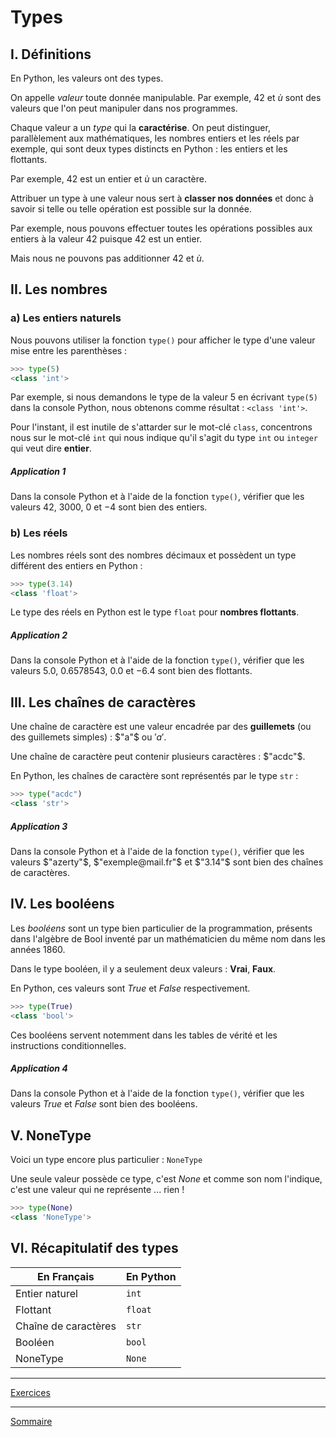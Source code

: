 # Types

## I. Définitions

En Python, les valeurs ont des types. 

On appelle *valeur* toute donnée manipulable. Par exemple, $`42`$ et $`ù`$ sont des valeurs que l'on peut manipuler dans nos programmes.

Chaque valeur a un *type* qui la **caractérise**. On peut distinguer, parallèlement aux mathématiques, les nombres entiers et les réels par exemple, qui sont deux types distincts en Python : les entiers et les flottants.

Par exemple, $`42`$ est un entier et $`ù`$ un caractère.

Attribuer un type à une valeur nous sert à **classer nos données** et donc à savoir si telle ou telle opération est possible sur la donnée.

Par exemple, nous pouvons effectuer toutes les opérations possibles aux entiers à la valeur $`42`$ puisque $`42`$ est un entier.

Mais nous ne pouvons pas additionner $`42`$ et $`ù`$.

## II. Les nombres

### a) Les entiers naturels

Nous pouvons utiliser la fonction `type()` pour afficher le type d'une valeur mise entre les parenthèses :

```python
>>> type(5)
<class 'int'>
```

Par exemple, si nous demandons le type de la valeur 5 en écrivant `type(5)` dans la console Python, nous obtenons comme résultat : `<class 'int'>`.

Pour l'instant, il est inutile de s'attarder sur le mot-clé `class`, concentrons nous sur le mot-clé `int` qui nous indique qu'il s'agit du type `int` ou `integer` qui veut dire **entier**.

##### Application 1

Dans la console Python et à l'aide de la fonction `type()`, vérifier que les valeurs $`42`$, $`3000`$, $`0`$ et $`-4`$ sont bien des entiers.

### b) Les réels

Les nombres réels sont des nombres décimaux et possèdent un type différent des entiers en Python :

```python
>>> type(3.14)
<class 'float'>
```

Le type des réels en Python est le type ``float`` pour **nombres flottants**.

##### Application 2

Dans la console Python et à l'aide de la fonction `type()`, vérifier que les valeurs $`5.0`$, $`0.6578543`$, $`0.0`$ et $`-6.4`$ sont bien des flottants.

## III. Les chaînes de caractères

Une chaîne de caractère est une valeur encadrée par des **guillemets** (ou des guillemets simples) : $`"a"`$  ou $`'a'`$.

Une chaîne de caractère peut contenir plusieurs caractères : $`"acdc"`$.

En Python, les chaînes de caractère sont représentés par le type ``str``  :

```python
>>> type("acdc")
<class 'str'>
```

##### Application 3

Dans la console Python et à l'aide de la fonction `type()`, vérifier que les valeurs $`"azerty"`$, $`"exemple@mail.fr"`$ et $`"3.14"`$ sont bien des chaînes de caractères.

## IV. Les booléens

Les *booléens* sont un type bien particulier de la programmation, présents dans l'algèbre de Bool inventé par un mathématicien du même nom dans les années 1860.

Dans le type booléen, il y a seulement deux valeurs : **Vrai**, **Faux**.

En Python, ces valeurs sont $`True`$ et $`False`$ respectivement. 

```python
>>> type(True)
<class 'bool'>
```

Ces booléens servent notemment dans les tables de vérité et les instructions conditionnelles.

##### Application 4

Dans la console Python et à l'aide de la fonction `type()`, vérifier que les valeurs $`True`$ et $`False`$ sont bien des booléens.

## V. NoneType

Voici un type encore plus particulier : ``NoneType`` 

Une seule valeur possède ce type, c'est $`None`$ et comme son nom l'indique, c'est une valeur qui ne représente ... rien !

```python
>>> type(None)
<class 'NoneType'>
```

## VI. Récapitulatif des types

| En Français | En Python |
|----|----|
|Entier naturel | `int` |
| Flottant | `float` |
| Chaîne de caractères | `str` |
| Booléen | `bool` |
| NoneType | `None` |

_________

[Exercices](./Exercices/Exercices_types.md)
_________

[Sommaire](./../../README.md)